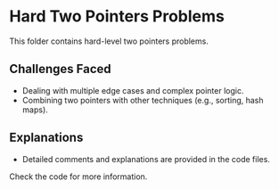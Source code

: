# Hard Two Pointers Problems

This folder contains hard-level two pointers problems.

## Challenges Faced
- Dealing with multiple edge cases and complex pointer logic.
- Combining two pointers with other techniques (e.g., sorting, hash maps).

## Explanations
- Detailed comments and explanations are provided in the code files.

Check the code for more information.
